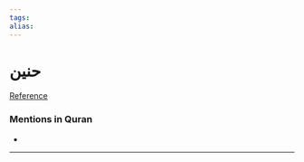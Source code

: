 ```yaml
---
tags: 
alias: 
---
```


# حنين

[Reference](https://corpus.quran.com/concept.jsp?id=hunayn)

### Mentions in Quran
- 

---

